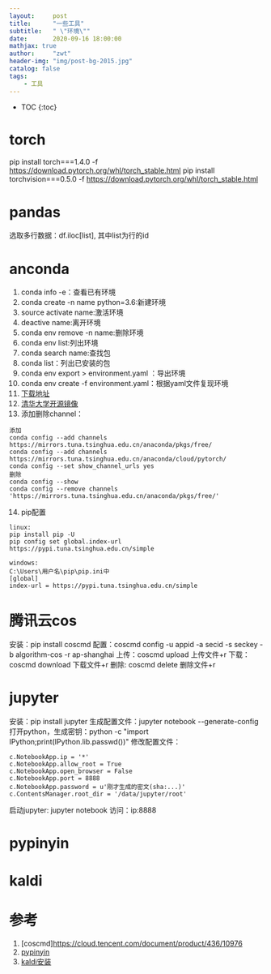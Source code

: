 ```yaml
---
layout:     post
title:      "一些工具"
subtitle:   " \"环境\""
date:       2020-09-16 18:00:00
mathjax: true
author:     "zwt"
header-img: "img/post-bg-2015.jpg"
catalog: false
tags:
    - 工具
---
```

* TOC
{:toc}

# torch

pip install torch===1.4.0 -f https://download.pytorch.org/whl/torch_stable.html
pip install torchvision===0.5.0 -f https://download.pytorch.org/whl/torch_stable.html

# pandas

选取多行数据：df.iloc[list], 其中list为行的id

# anconda

1. conda info -e：查看已有环境
2. conda create -n name python=3.6:新建环境
3. source activate name:激活环境
4. deactive name:离开环境
5. conda env remove -n name:删除环境
6. conda env list:列出环境
7. conda search name:查找包
8. conda list：列出已安装的包
9. conda env export > environment.yaml ：导出环境
10. conda env create -f environment.yaml：根据yaml文件复现环境
11. [下载地址](https://www.anaconda.com/products/individual)
12. [清华大学开源镜像](https://mirrors.tuna.tsinghua.edu.cn/anaconda/archive/)
13. 添加删除channel：
```
添加
conda config --add channels https://mirrors.tuna.tsinghua.edu.cn/anaconda/pkgs/free/
conda config --add channels https://mirrors.tuna.tsinghua.edu.cn/anaconda/cloud/pytorch/
conda config --set show_channel_urls yes
删除
conda config --show 
conda config --remove channels 'https://mirrors.tuna.tsinghua.edu.cn/anaconda/pkgs/free/' 
```
14. pip配置
```
linux:
pip install pip -U
pip config set global.index-url https://pypi.tuna.tsinghua.edu.cn/simple

windows:
C:\Users\用户名\pip\pip.ini中
[global]
index-url = https://pypi.tuna.tsinghua.edu.cn/simple
```

# 腾讯云cos

安装：pip install coscmd
配置：coscmd config -u appid -a secid -s seckey -b algorithm-cos -r ap-shanghai
上传：coscmd upload <localpath> <cospath>  上传文件+r
下载：coscmd download <cospath> <localpath> 下载文件+r
删除: coscmd delete <cospath>  删除文件+r

# jupyter

安装：pip install jupyter
生成配置文件：jupyter notebook --generate-config
打开python，生成密钥：python -c "import IPython;print(IPython.lib.passwd())"
修改配置文件：
```
c.NotebookApp.ip = '*'
c.NotebookApp.allow_root = True
c.NotebookApp.open_browser = False
c.NotebookApp.port = 8888
c.NotebookApp.password = u'刚才生成的密文(sha:...)'
c.ContentsManager.root_dir = '/data/jupyter/root'
```
启动jupyter: jupyter notebook
访问：ip:8888

# pypinyin

# kaldi

# 参考
1. [coscmd]https://cloud.tencent.com/document/product/436/10976
2. [pypinyin](https://github.com/mozillazg/python-pinyin)
3. [kaldi安装](https://ptorch.com/news/205.html)